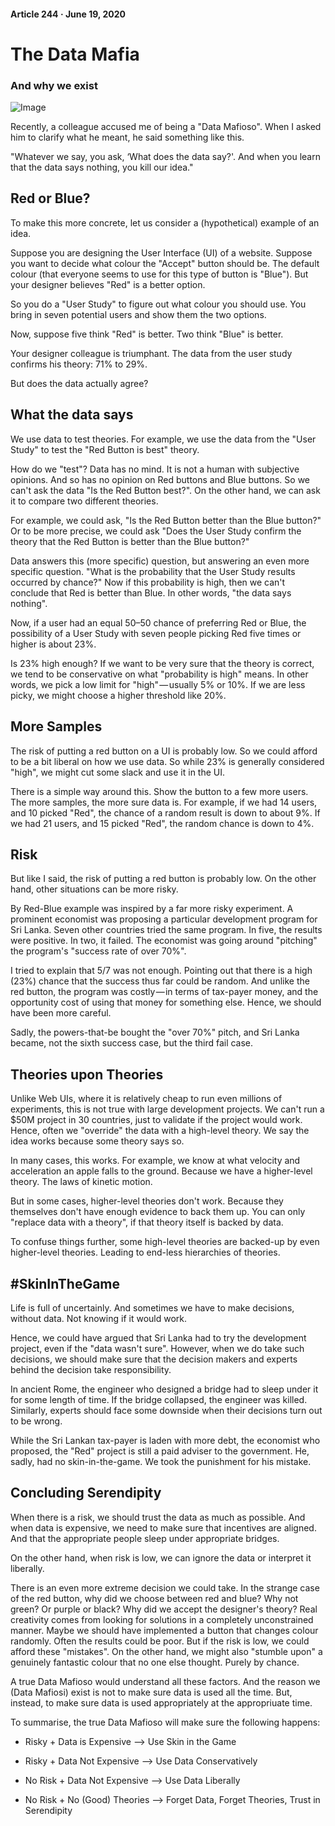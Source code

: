 #### Article 244 · June 19, 2020

# The Data Mafia

### And why we exist

![Image](https://cdn-images-1.medium.com/max/800/1*Ej7PudXet9WP_Uv4A4CKfA.jpeg)

Recently, a colleague accused me of being a "Data Mafioso". When I asked him to clarify what he meant, he said something like this.

"Whatever we say, you ask, ‘What does the data say?'. And when you learn that the data says nothing, you kill our idea."

## Red or Blue?

To make this more concrete, let us consider a (hypothetical) example of an idea.

Suppose you are designing the User Interface (UI) of a website. Suppose you want to decide what colour the "Accept" button should be. The default colour (that everyone seems to use for this type of button is "Blue"). But your designer believes "Red" is a better option.

So you do a "User Study" to figure out what colour you should use. You bring in seven potential users and show them the two options.

Now, suppose five think "Red" is better. Two think "Blue" is better.

Your designer colleague is triumphant. The data from the user study confirms his theory: 71% to 29%.

But does the data actually agree?

## What the data says

We use data to test theories. For example, we use the data from the "User Study" to test the "Red Button is best" theory.

How do we "test"? Data has no mind. It is not a human with subjective opinions. And so has no opinion on Red buttons and Blue buttons. So we can't ask the data "Is the Red Button best?". On the other hand, we can ask it to compare two different theories.

For example, we could ask, "Is the Red Button better than the Blue button?" Or to be more precise, we could ask "Does the User Study confirm the theory that the Red Button is better than the Blue button?"

Data answers this (more specific) question, but answering an even more specific question. "What is the probability that the User Study results occurred by chance?" Now if this probability is high, then we can't conclude that Red is better than Blue. In other words, "the data says nothing".

Now, if a user had an equal 50–50 chance of preferring Red or Blue, the possibility of a User Study with seven people picking Red five times or higher is about 23%.

Is 23% high enough? If we want to be very sure that the theory is correct, we tend to be conservative on what "probability is high" means. In other words, we pick a low limit for "high" — usually 5% or 10%. If we are less picky, we might choose a higher threshold like 20%.

## More Samples

The risk of putting a red button on a UI is probably low. So we could afford to be a bit liberal on how we use data. So while 23% is generally considered "high", we might cut some slack and use it in the UI.

There is a simple way around this. Show the button to a few more users. The more samples, the more sure data is. For example, if we had 14 users, and 10 picked "Red", the chance of a random result is down to about 9%. If we had 21 users, and 15 picked "Red", the random chance is down to 4%.

## Risk

But like I said, the risk of putting a red button is probably low. On the other hand, other situations can be more risky.

By Red-Blue example was inspired by a far more risky experiment. A prominent economist was proposing a particular development program for Sri Lanka. Seven other countries tried the same program. In five, the results were positive. In two, it failed. The economist was going around "pitching" the program's "success rate of over 70%".

I tried to explain that 5/7 was not enough. Pointing out that there is a high (23%) chance that the success thus far could be random. And unlike the red button, the program was costly — in terms of tax-payer money, and the opportunity cost of using that money for something else. Hence, we should have been more careful.

Sadly, the powers-that-be bought the "over 70%" pitch, and Sri Lanka became, not the sixth success case, but the third fail case.

## Theories upon Theories

Unlike Web UIs, where it is relatively cheap to run even millions of experiments, this is not true with large development projects. We can't run a $50M project in 30 countries, just to validate if the project would work. Hence, often we "override" the data with a high-level theory. We say the idea works because some theory says so.

In many cases, this works. For example, we know at what velocity and acceleration an apple falls to the ground. Because we have a higher-level theory. The laws of kinetic motion.

But in some cases, higher-level theories don't work. Because they themselves don't have enough evidence to back them up. You can only "replace data with a theory", if that theory itself is backed by data.

To confuse things further, some high-level theories are backed-up by even higher-level theories. Leading to end-less hierarchies of theories.

## #SkinInTheGame

Life is full of uncertainly. And sometimes we have to make decisions, without data. Not knowing if it would work.

Hence, we could have argued that Sri Lanka had to try the development project, even if the "data wasn't sure". However, when we do take such decisions, we should make sure that the decision makers and experts behind the decision take responsibility.

In ancient Rome, the engineer who designed a bridge had to sleep under it for some length of time. If the bridge collapsed, the engineer was killed. Similarly, experts should face some downside when their decisions turn out to be wrong.

While the Sri Lankan tax-payer is laden with more debt, the economist who proposed, the "Red" project is still a paid adviser to the government. He, sadly, had no skin-in-the-game. We took the punishment for his mistake.

## Concluding Serendipity

When there is a risk, we should trust the data as much as possible. And when data is expensive, we need to make sure that incentives are aligned. And that the appropriate people sleep under appropriate bridges.

On the other hand, when risk is low, we can ignore the data or interpret it liberally.

There is an even more extreme decision we could take. In the strange case of the red button, why did we choose between red and blue? Why not green? Or purple or black? Why did we accept the designer's theory? Real creativity comes from looking for solutions in a completely unconstrained manner. Maybe we should have implemented a button that changes colour randomly. Often the results could be poor. But if the risk is low, we could afford these "mistakes". On the other hand, we might also "stumble upon" a genuinely fantastic colour that no one else thought. Purely by chance.

A true Data Mafioso would understand all these factors. And the reason we (Data Mafiosi) exist is not to make sure data is used all the time. But, instead, to make sure data is used appropriately at the appropriuate time.

To summarise, the true Data Mafioso will make sure the following happens:

* Risky + Data is Expensive ⟶ Use Skin in the Game

* Risky + Data Not Expensive ⟶ Use Data Conservatively

* No Risk + Data Not Expensive ⟶ Use Data Liberally

* No Risk + No (Good) Theories ⟶ Forget Data, Forget Theories, Trust in Serendipity